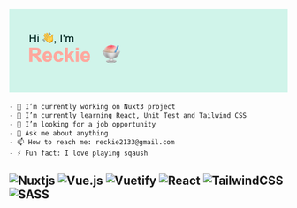 ![](https://github.com/rere2133/rere2133/blob/main/header.png?raw=true)

```
- 🔭 I’m currently working on Nuxt3 project
- 🌱 I’m currently learning React, Unit Test and Tailwind CSS
- 🤔 I’m looking for a job opportunity
- 💬 Ask me about anything
- 📫 How to reach me: reckie2133@gmail.com
- ⚡ Fun fact: I love playing sqaush
```

![Nuxtjs](https://img.shields.io/badge/Nuxt-002E3B?style=for-the-badge&logo=nuxtdotjs&logoColor=#00DC82)
![Vue.js](https://img.shields.io/badge/vuejs-%2335495e.svg?style=for-the-badge&logo=vuedotjs&logoColor=%234FC08D)
![Vuetify](https://img.shields.io/badge/Vuetify-1867C0?style=for-the-badge&logo=vuetify&logoColor=AEDDFF)
![React](https://img.shields.io/badge/react-%2320232a.svg?style=for-the-badge&logo=react&logoColor=%2361DAFB)
![TailwindCSS](https://img.shields.io/badge/tailwindcss-%2338B2AC.svg?style=for-the-badge&logo=tailwind-css&logoColor=white)
![SASS](https://img.shields.io/badge/SASS-hotpink.svg?style=for-the-badge&logo=SASS&logoColor=white)
---
